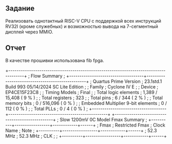 ## Задание

Реализовать однотактный RISC-V CPU с поддержкой всех инструкций RV32I (кроме служебных) и возможностью вывода на 7-сегментный дисплей через MMIO.

## Отчет

В качестве прошивки использована fib fpga.

+-------------------------------------------------------------------------------------+
; Flow Summary                                                                        ;
+------------------------------------+------------------------------------------------+
; Quartus Prime Version              ; 23.1std.1 Build 993 05/14/2024 SC Lite Edition ;
; Family                             ; Cyclone IV E                                   ;
; Device                             ; EP4CE15F23C8                                   ;
; Timing Models                      ; Final                                          ;
; Total logic elements               ; 1,389 / 15,408 ( 9 % )                    	  ;
; Total registers                    ; 323                                       	  ;
; Total pins                         ; 6 / 344 ( 2 % )                                ;
; Total memory bits                  ; 0 / 516,096 ( 0 % )                            ;
; Embedded Multiplier 9-bit elements ; 0 / 112 ( 0 % )                                ;
; Total PLLs                         ; 0 / 4 ( 0 % )                                  ;
+------------------------------------+------------------------------------------------+
+------------------------------------------------+
; Slow 1200mV 0C Model Fmax Summary              ;
+----------+-----------------+------------+------+
; Fmax     ; Restricted Fmax ; Clock Name ; Note ;
+----------+-----------------+------------+------+
; 52.3 MHz ; 52.3 MHz        ; CLK        ;      ;
+----------+-----------------+------------+------+
